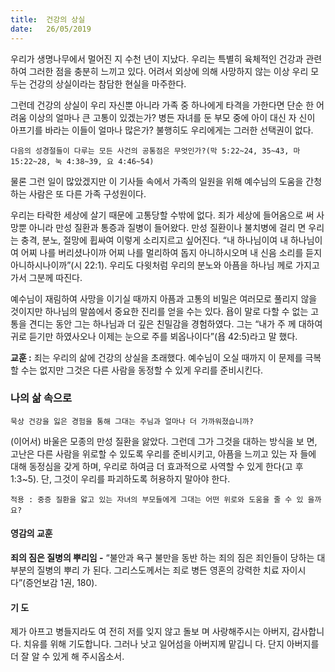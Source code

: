 ```yaml
---
title:  건강의 상실
date:   26/05/2019
---
```


우리가 생명나무에서 멀어진 지 수천 년이 지났다. 우리는 특별히 육체적인 건강과
관련하여 그러한 점을 충분히 느끼고 있다. 어려서 외상에 의해 사망하지 않는 이상
우리 모두는 건강의 상실이라는 참담한 현실을 마주한다.

그런데 건강의 상실이 우리 자신뿐 아니라 가족 중 하나에게 타격을 가한다면 단순
한 어려움 이상의 얼마나 큰 고통이 있겠는가? 병든 자녀를 둔 부모 중에 아이 대신 자
신이 아프기를 바라는 이들이 얼마나 많은가? 불행히도 우리에게는 그러한 선택권이
없다.

`다음의 성경절들이 다루는 모든 사건의 공통점은 무엇인가?(막 5:22~24, 35~43, 마
15:22~28, 눅 4:38~39, 요 4:46~54)`

물론 그런 일이 많았겠지만 이 기사들 속에서 가족의 일원을 위해 예수님의 도움을
간청하는 사람은 또 다른 가족 구성원이다.

우리는 타락한 세상에 살기 때문에 고통당할 수밖에 없다. 죄가 세상에 들어옴으로
써 사망뿐 아니라 만성 질환과 통증과 질병이 들어왔다. 만성 질환이나 불치병에 걸리
면 우리는 충격, 분노, 절망에 휩싸여 이렇게 소리지르고 싶어진다. “내 하나님이여 내
하나님이여 어찌 나를 버리셨나이까 어찌 나를 멀리하여 돕지 아니하시오며 내 신음
소리를 듣지 아니하시나이까”(시 22:1). 우리도 다윗처럼 우리의 분노와 아픔을 하나님
께로 가지고 가서 그분께 따진다.

예수님이 재림하여 사망을 이기실 때까지 아픔과 고통의 비밀은 여러모로 풀리지
않을 것이지만 하나님의 말씀에서 중요한 진리를 얻을 수는 있다. 욥이 말로 다할 수
없는 고통을 견디는 동안 그는 하나님과 더 깊은 친밀감을 경험하였다. 그는 “내가 주
께 대하여 귀로 듣기만 하였사오나 이제는 눈으로 주를 뵈옵나이다”(욥 42:5)라고 말
했다.

**교훈 :** 죄는 우리의 삶에 건강의 상실을 초래했다. 예수님이 오실 때까지 이 문제를
극복할 수는 없지만 그것은 다른 사람을 동정할 수 있게 우리를 준비시킨다.

### 나의 삶 속으로

`묵상 건강을 잃은 경험을 통해 그대는 주님과 얼마나 더 가까워졌습니까?`

(이어서) 바울은 모종의 만성 질환을 앓았다. 그런데 그가 그것을 대하는 방식을 보
면, 고난은 다른 사람을 위로할 수 있도록 우리를 준비시키고, 아픔을 느끼고 있는 자
들에 대해 동정심을 갖게 하며, 우리로 하여금 더 효과적으로 사역할 수 있게 한다(고
후 1:3~5). 단, 그것이 우리를 파괴하도록 허용하지 말아야 한다.

`적용 : 중증 질환을 앓고 있는 자녀의 부모들에게 그대는 어떤 위로와 도움을 줄 수 있
을까요?`

#### 영감의 교훈

**죄의 짐은 질병의 뿌리임 -** “불안과 욕구 불만을 동반
하는 죄의 짐은 죄인들이 당하는 대부분의 질병의 뿌리
가 된다. 그리스도께서는 죄로 병든 영혼의 강력한 치료
자이시다”(증언보감 1권, 180).

#### 기 도

제가 아프고 병들지라도 여
전히 저를 잊지 않고 돌보
며 사랑해주시는 아버지,
감사합니다. 치유를 위해
기도합니다. 그러나 낫고
일어섬을 아버지께 맡깁니
다. 단지 아버지를 더 잘 알
수 있게 해 주시옵소서.